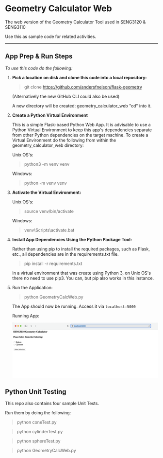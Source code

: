 # Geometry Calculator Web

The web version of the Geometry Calculator Tool used in SENG3120 & SENG3110

Use this as sample code for related activities.

---

## App Prep & Run Steps

*To use this code do the following:*

1. **Pick a location on disk and clone this code into a local repository:**

    > git clone https://github.com/andersfnelson/flask-geometry

    (Alternatively the new GitHub CLI could also be used)

    A new directory will be created:  geometry_calculator_web   "cd" into it.

2. **Create a Python Virtual Environment**

    This is a simple Flask-based Python Web App.  It is advisable to use a Python Virtual Environment to keep this app's dependencies separate from other Python dependencies on the target machine. To create a Virtual Environment do the following from within the geometry_calculator_web directory: 

    Unix OS's:   
    > python3 -m venv venv

    Windows:
    > python -m venv venv

3. **Activate the Virtual Environment:**

    Unix OS's:  
    >source venv/bin/activate

    Windows:
    >venv\Scripts\activate.bat

4. **Install App Dependencies Using the Python Package Tool:**

    Rather than using pip to install the required packages, such as Flask, etc., all dependencies are in the requirements.txt file.

    > pip install -r requirements.txt

    In a virtual environment that was create using Python 3, on Unix OS's there no need to use pip3.  You can, but pip also works in this instance.

5. Run the Application:

    > python GeometryCalcWeb.py

    The App should now be running.  Access it via `localhost:5000`

    Running App:

    ![serverisrunning](./readmeimages/serverisrunning.png)


## Python Unit Testing

This repo also contains four sample Unit Tests.

Run them by doing the following:

> python coneTest.py

> python cylinderTest.py

> python sphereTest.py

> python GeometryCalcWeb.py